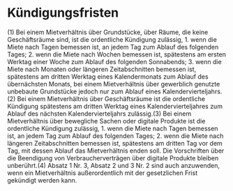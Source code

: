 # Kündigungsfristen

(1) Bei einem Mietverhältnis über Grundstücke, über Räume, die keine Geschäftsräume sind, ist die ordentliche Kündigung zulässig,  1.
 wenn die Miete nach Tagen bemessen ist, an jedem Tag zum Ablauf des folgenden Tages;
 2.
 wenn die Miete nach Wochen bemessen ist, spätestens am ersten Werktag einer Woche zum Ablauf des folgenden Sonnabends;
 3.
 wenn die Miete nach Monaten oder längeren Zeitabschnitten bemessen ist, spätestens am dritten Werktag eines Kalendermonats zum Ablauf des übernächsten Monats, bei einem Mietverhältnis über gewerblich genutzte unbebaute Grundstücke jedoch nur zum Ablauf eines Kalendervierteljahrs.
(2) Bei einem Mietverhältnis über Geschäftsräume ist die ordentliche Kündigung spätestens am dritten Werktag eines Kalendervierteljahres zum Ablauf des nächsten Kalendervierteljahrs zulässig.(3) Bei einem Mietverhältnis über bewegliche Sachen oder digitale Produkte ist die ordentliche Kündigung zulässig,  1.
 wenn die Miete nach Tagen bemessen ist, an jedem Tag zum Ablauf des folgenden Tages;
 2.
 wenn die Miete nach längeren Zeitabschnitten bemessen ist, spätestens am dritten Tag vor dem Tag, mit dessen Ablauf das Mietverhältnis enden soll.
Die Vorschriften über die Beendigung von Verbraucherverträgen über digitale Produkte bleiben unberührt.(4) Absatz 1 Nr. 3, Absatz 2 und 3 Nr. 2 sind auch anzuwenden, wenn ein Mietverhältnis außerordentlich mit der gesetzlichen Frist gekündigt werden kann. 


